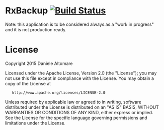 RxBackup [![Build Status](https://travis-ci.org/fasteque/RxBackup.svg?branch=master)](https://travis-ci.org/fasteque/RxBackup)
================

Note: this application is to be considered always as a "work in progress" and it is not production ready.


License
================

Copyright 2015 Daniele Altomare

   Licensed under the Apache License, Version 2.0 (the "License");
   you may not use this file except in compliance with the License.
   You may obtain a copy of the License at

       http://www.apache.org/licenses/LICENSE-2.0

   Unless required by applicable law or agreed to in writing, software
   distributed under the License is distributed on an "AS IS" BASIS,
   WITHOUT WARRANTIES OR CONDITIONS OF ANY KIND, either express or implied.
   See the License for the specific language governing permissions and
   limitations under the License.
